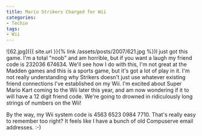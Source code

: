 ```yaml
---
title: Mario Strikers Charged for Wii
categories:
- Techie
tags:
- Wii
---
```


![62.jpg]({{ site.url }}{% link /assets/posts/2007/621.jpg %})I just got this game. I'm a total "noob" and am horrible, but if you want a laugh my friend code is 232036 674634. We'll see how I do with this, I'm not great at the Madden games and this is a sports game, but it's got a lot of play in it.
I'm not really understanding why Strikers doesn't just use whatever existing friend connections I've established on my Wii. I'm excited about Super Mario Kart coming to the Wii later this year, and am now wondering if it to will have a 12 digit friend code. We're going to drowned in ridiculously long strings of numbers on the Wii!

By the way, my Wii system code is 4563 6523 0984 7710. That's really easy to remember too right? It feels like I have a bunch of old Compuserve email addresses. :-)
